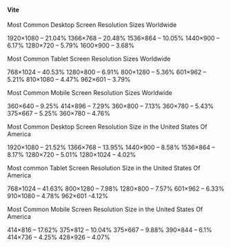 #### Vite

Most Common Desktop Screen Resolution Sizes Worldwide

1920×1080 – 21.04%
1366×768 – 20.48%
1536×864 – 10.05%
1440×900 – 6.17%
1280×720 – 5.79%
1600×900 – 3.68%

Most Common Tablet Screen Resolution Sizes Worldwide

768×1024 – 40.53%
1280×800 – 6.91%
800×1280 – 5.36%
601×962 – 5.21%
810×1080 – 4.47%
962×601 – 3.79%

Most Common Mobile Screen Resolution Sizes Worldwide

360×640 – 9.25%
414×896 – 7.29%
360×800 – 7.13%
360×780 – 5.43%
375×667 – 5.25%
360×780 – 4.76%

Most Common Desktop Screen Resolution Size in the United States Of America

1920×1080 – 21.52%
1366×768 – 13.95%
1440×900 – 8.58%
1536×864 – 8.17%
1280×720 – 5.01%
1280×1024 – 4.02%

Most common Tablet Screen Resolution Size in the United States Of America

768×1024 – 41.63%
800×1280 – 7.98%
1280×800 – 7.57%
601×962 – 6.33%
910×1080 – 4.78%
962×601 -4.12%

Most Common Mobile Screen Resolution Size in the United States Of America

414×816 – 17.62%
375×812 – 10.04%
375×667 – 9.88%
390×844 – 6.1%
414×736 – 4.25%
428×926 – 4.07%
